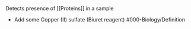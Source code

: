 Detects presence of [[Proteins]] in a sample
- Add some Copper (II) sulfate (Biuret reagent)
#000-Biology/Definition 